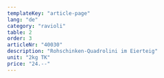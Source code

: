 ```yaml
---
templateKey: "article-page"
lang: "de"
category: "ravioli"
table: 2
order: 3 
articleNr: "40030"
description: "Rohschinken-Quadrolini im Eierteig"
unit: "2kg TK"
price: "24.--"
---
```

